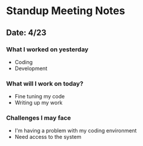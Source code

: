 # Standup Meeting Notes

## Date: 4/23

### What I worked on yesterday
- Coding
- Development

### What will I work on today?
- Fine tuning my code
- Writing up my work

### Challenges I may face
- I'm having a problem with my coding environment
- Need access to the system

